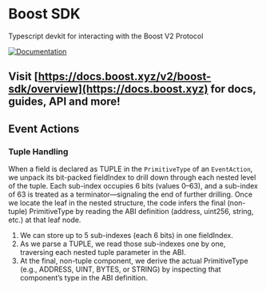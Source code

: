 # Boost SDK

Typescript devkit for interacting with the Boost V2 Protocol

[![Documentation](https://img.shields.io/badge/documentation-typedoc-blue)](boost-protocol.vercel.app)

## Visit [https://docs.boost.xyz/v2/boost-sdk/overview](https://docs.boost.xyz) for docs, guides, API and more!


## Event Actions

### Tuple Handling
When a field is declared as TUPLE in the `PrimitiveType` of an `EventAction`, we unpack its bit-packed fieldIndex to drill down through each nested level of the tuple. Each sub-index occupies 6 bits (values 0–63), and a sub-index of 63 is treated as a terminator—signaling the end of further drilling. Once we locate the leaf in the nested structure, the code infers the final (non-tuple) PrimitiveType by reading the ABI definition (address, uint256, string, etc.) at that leaf node.

1. We can store up to 5 sub-indexes (each 6 bits) in one fieldIndex.
1. As we parse a TUPLE, we read those sub-indexes one by one, traversing each nested tuple parameter in the ABI.
1. At the final, non-tuple component, we derive the actual PrimitiveType (e.g., ADDRESS, UINT, BYTES, or STRING) by inspecting that component’s type in the ABI definition.
